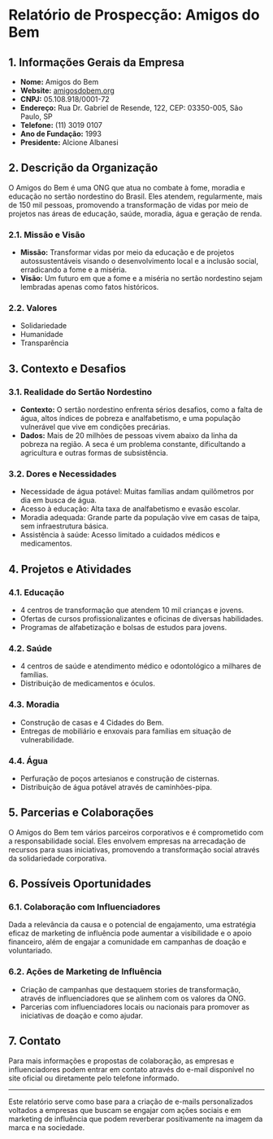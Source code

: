 # Relatório de Prospecção: Amigos do Bem

## 1. Informações Gerais da Empresa
- **Nome:** Amigos do Bem
- **Website:** [amigosdobem.org](https://www.amigosdobem.org)
- **CNPJ:** 05.108.918/0001-72
- **Endereço:** Rua Dr. Gabriel de Resende, 122, CEP: 03350-005, São Paulo, SP
- **Telefone:** (11) 3019 0107
- **Ano de Fundação:** 1993
- **Presidente:** Alcione Albanesi

## 2. Descrição da Organização
O Amigos do Bem é uma ONG que atua no combate à fome, moradia e educação no sertão nordestino do Brasil. Eles atendem, regularmente, mais de 150 mil pessoas, promovendo a transformação de vidas por meio de projetos nas áreas de educação, saúde, moradia, água e geração de renda.

### 2.1. Missão e Visão
- **Missão:** Transformar vidas por meio da educação e de projetos autossustentáveis visando o desenvolvimento local e a inclusão social, erradicando a fome e a miséria.
- **Visão:** Um futuro em que a fome e a miséria no sertão nordestino sejam lembradas apenas como fatos históricos.

### 2.2. Valores
- Solidariedade
- Humanidade
- Transparência

## 3. Contexto e Desafios
### 3.1. Realidade do Sertão Nordestino
- **Contexto:** O sertão nordestino enfrenta sérios desafios, como a falta de água, altos índices de pobreza e analfabetismo, e uma população vulnerável que vive em condições precárias.
- **Dados:** Mais de 20 milhões de pessoas vivem abaixo da linha da pobreza na região. A seca é um problema constante, dificultando a agricultura e outras formas de subsistência.

### 3.2. Dores e Necessidades
- Necessidade de água potável: Muitas famílias andam quilômetros por dia em busca de água.
- Acesso à educação: Alta taxa de analfabetismo e evasão escolar.
- Moradia adequada: Grande parte da população vive em casas de taipa, sem infraestrutura básica.
- Assistência à saúde: Acesso limitado a cuidados médicos e medicamentos.

## 4. Projetos e Atividades
### 4.1. Educação
- 4 centros de transformação que atendem 10 mil crianças e jovens.
- Ofertas de cursos profissionalizantes e oficinas de diversas habilidades.
- Programas de alfabetização e bolsas de estudos para jovens.

### 4.2. Saúde
- 4 centros de saúde e atendimento médico e odontológico a milhares de famílias.
- Distribuição de medicamentos e óculos.

### 4.3. Moradia
- Construção de casas e 4 Cidades do Bem.
- Entregas de mobiliário e enxovais para famílias em situação de vulnerabilidade.

### 4.4. Água
- Perfuração de poços artesianos e construção de cisternas.
- Distribuição de água potável através de caminhões-pipa.

## 5. Parcerias e Colaborações
O Amigos do Bem tem vários parceiros corporativos e é comprometido com a responsabilidade social. Eles envolvem empresas na arrecadação de recursos para suas iniciativas, promovendo a transformação social através da solidariedade corporativa.

## 6. Possíveis Oportunidades
### 6.1. Colaboração com Influenciadores
Dada a relevância da causa e o potencial de engajamento, uma estratégia eficaz de marketing de influência pode aumentar a visibilidade e o apoio financeiro, além de engajar a comunidade em campanhas de doação e voluntariado.

### 6.2. Ações de Marketing de Influência
- Criação de campanhas que destaquem stories de transformação, através de influenciadores que se alinhem com os valores da ONG.
- Parcerias com influenciadores locais ou nacionais para promover as iniciativas de doação e como ajudar.

## 7. Contato
Para mais informações e propostas de colaboração, as empresas e influenciadores podem entrar em contato através do e-mail disponível no site oficial ou diretamente pelo telefone informado.

---

Este relatório serve como base para a criação de e-mails personalizados voltados a empresas que buscam se engajar com ações sociais e em marketing de influência que podem reverberar positivamente na imagem da marca e na sociedade.